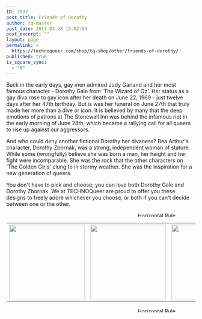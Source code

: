 ```yaml
---
ID: 2037
post_title: Friends of Dorothy
author: tq-master
post_date: 2017-03-28 15:02:54
post_excerpt: ""
layout: page
permalink: >
  https://technoqueer.com/shop/tq-shop/other/friends-of-dorothy/
published: true
is_square_sync:
  - "0"
---
```

Back in the early days, gay men admired Judy Garland and her most famous character - Dorothy Gale from 'The Wizard of Oz'. Her status as a gay diva rose to gay icon after her death on June 22, 1969 - just twelve days after her 47th birthday. But is was her funeral on June 27th that truly made her more than a dive or icon. It is believed by many that the deep emotions of patrons at The Stonewall Inn was behind the infamous riot in the early morning of June 28th, which became a rallying call for all queers to rise up against our aggressors.

And who could deny another fictional Dorothy her divaness? Bea Arthur's character, Dorothy Zbornak, was a strong, independent woman of stature. While some (wrongfully) believe she was born a man, her height and her fight were incomparable. She was the rock that the other characters on 'The Golden Girls' clung to in stormy weather. She was the inspiration for a new generation of queers.

You don't have to pick and choose; you can love both Dorothy Gale and Dorothy Zbornak. We at TECHNOQueer are proud to offer you these designs to freely adore whichever you choose, or both if you can't decide between one or the other.
<p align="center"><img class="aligncenter size-full wp-image-99" src="https://technoqueer.com/shop/wp-content/uploads/2017/03/Rainbow-HR.jpg" alt="Horizontal Rule" width="800" height="12" /></p>

<table width="800" align="center">
<tbody>
<tr>
<th><a href="https://wp.me/P7to0J-nR"><img class="aligncenter size-full wp-image-1483" src="https://technoqueer.com/shop/wp-content/uploads/2017/03/btn-friend-of-dorothy-gale.png" alt="" width="200" height="200" /></a></th>
<th><a href="https://technoqueer.com/shop/friend-of-the-dorothys/"><img class="aligncenter size-full wp-image-1482" src="https://technoqueer.com/shop/wp-content/uploads/2017/03/btn-friend-of-the-dorothys.png" alt="" width="200" height="200" /></a></th>
<th><a href="https://technoqueer.com/shop/friend-of-dorothy-zbornak/"><img class="aligncenter size-full wp-image-1481" src="https://technoqueer.com/shop/wp-content/uploads/2017/03/btn-friend-of-dorothy-zbornak.png" alt="" width="200" height="200" /></a></th>
</tr>
</tbody>
</table>
<p align="center"><img class="aligncenter size-full wp-image-99" src="https://technoqueer.com/shop/wp-content/uploads/2017/03/Rainbow-HR.jpg" alt="Horizontal Rule" width="800" height="12" /></p>